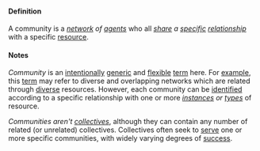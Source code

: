 #### Definition

A community is a *[network](https://github.com/gcassel/Modular-Organization-Terminology/blob/master/terms/network.md) of [agents](https://github.com/gcassel/Modular-Organization-Terminology/blob/master/terms/agent.md)* who all *[share](https://github.com/gcassel/Modular-Organization-Terminology/blob/master/terms/share.md) a [specific](https://github.com/gcassel/Modular-Organization-Terminology/blob/master/terms/specific.md) [relationship](https://github.com/gcassel/Modular-Organization-Terminology/blob/master/terms/relate.md)* with a specific [resource](https://github.com/gcassel/Modular-Organization-Terminology/blob/master/terms/resource.md).  
 
#### Notes

*Community* is an [intentionally](https://github.com/gcassel/Modular-Organization-Terminology/blob/master/terms/intend.md) [generic](https://github.com/gcassel/Modular-Organization-Terminology/blob/master/terms/generic.md) and [flexible](https://github.com/gcassel/Modular-Organizing-Terminology/blob/master/terms/flexible.md) [term](https://github.com/gcassel/Modular-Organization-Terminology/blob/master/terms/term.md) here.  For [example](https://github.com/gcassel/Modular-Organization-Terminology/blob/master/terms/example.md), this [term](https://github.com/gcassel/Modular-Organizing-Terminology/blob/master/terms/term.md) may refer to diverse and overlapping networks which are related through [diverse](https://github.com/gcassel/Modular-Organization-Terminology/blob/master/terms/diverse.md) resources.  However, each community can be [identified](https://github.com/gcassel/Modular-Organization-Terminology/blob/master/terms/identify.md) according to a specific relationship with one or more *[instances](https://github.com/gcassel/Modular-Organization-Terminology/blob/master/terms/instance.md) or [types](https://github.com/gcassel/Modular-Organization-Terminology/blob/master/terms/type.md)* of resource.

*Communities aren't [collectives](https://github.com/gcassel/Modular-Organization-Terminology/blob/master/compound-terms/group-agent.md)*, although they can contain any number of related (or unrelated) collectives.  Collectives often seek to [serve](https://github.com/gcassel/Modular-Organization-Terminology/blob/master/terms/serve.md) one or more specific communities, with widely varying degrees of [success](https://github.com/gcassel/Modular-Organization-Terminology/blob/master/terms/succeed.md).
 
